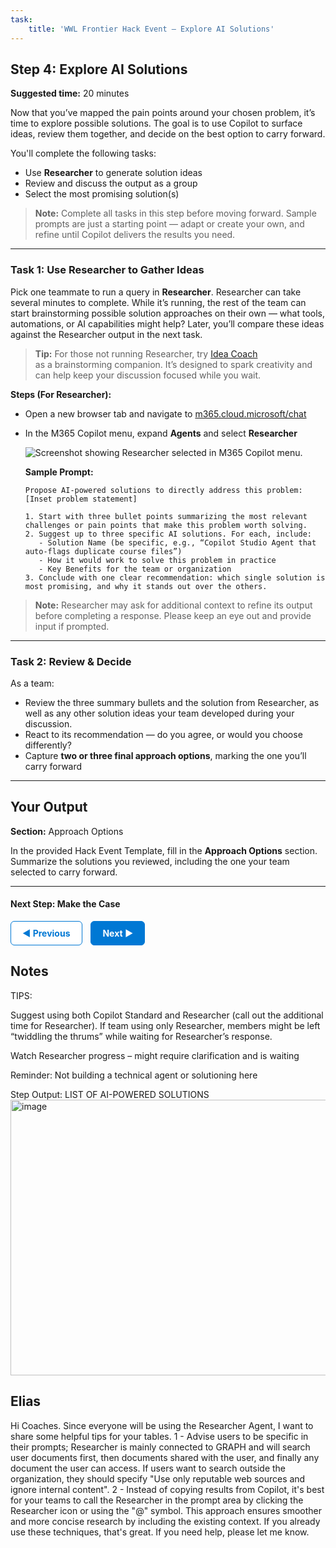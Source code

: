```yaml
---
task:
    title: 'WWL Frontier Hack Event – Explore AI Solutions'
---
```


## Step 4: Explore AI Solutions  

**Suggested time:** 20 minutes  

Now that you’ve mapped the pain points around your chosen problem, it’s time to explore possible solutions. The goal is to use Copilot to surface ideas, review them together, and decide on the best option to carry forward.  

You'll complete the following tasks:  

- Use **Researcher** to generate solution ideas  
- Review and discuss the output as a group  
- Select the most promising solution(s)

> **Note:** Complete all tasks in this step before moving forward. Sample prompts are just a starting point — adapt or create your own, and refine until Copilot delivers the results you need.

---

### Task 1: Use Researcher to Gather Ideas  

Pick one teammate to run a query in **Researcher**. Researcher can take several minutes to complete. While it’s running, the rest of the team can start brainstorming possible solution approaches on their own — what tools, automations, or AI capabilities might help? Later, you’ll compare these ideas against the Researcher output in the next task.

> **Tip:** For those not running Researcher, try <a href="https://m365.cloud.microsoft/chat/?titleId=P_be483bea-dc19-b6ae-1d69-fde1f2c7b661" target="_blank">Idea Coach</a><br> as a brainstorming companion. It’s designed to spark creativity and can help keep your discussion focused while you wait.

**Steps (For Researcher):**

- Open a new browser tab and navigate to <a href="https://m365.cloud.microsoft/chat" target="_blank">m365.cloud.microsoft/chat</a>
- In the M365 Copilot menu, expand **Agents** and select **Researcher**  

    ![Screenshot showing Researcher selected in M365 Copilot menu.](../Labs/Media/researcher.png)  

    **Sample Prompt:**  

    ```text
    Propose AI-powered solutions to directly address this problem: [Inset problem statement]
     
    1. Start with three bullet points summarizing the most relevant challenges or pain points that make this problem worth solving.  
    2. Suggest up to three specific AI solutions. For each, include:  
       - Solution Name (be specific, e.g., “Copilot Studio Agent that auto-flags duplicate course files”)  
       - How it would work to solve this problem in practice  
       - Key Benefits for the team or organization  
    3. Conclude with one clear recommendation: which single solution is most promising, and why it stands out over the others.  
    ```  

> **Note:** Researcher may ask for additional context to refine its output before completing a response. Please keep an eye out and provide input if prompted.

---

### Task 2: Review & Decide  

As a team:  

- Review the three summary bullets and the solution from Researcher, as well as any other solution ideas your team developed during your discussion. 
- React to its recommendation — do you agree, or would you choose differently?  
- Capture **two or three final approach options**, marking the one you’ll carry forward  

---

## Your Output  

**Section:** Approach Options  

In the provided Hack Event Template, fill in the **Approach Options** section. Summarize the solutions you reviewed, including the one your team selected to carry forward.  

---

#### Next Step: Make the Case

<a href="https://rob-foulkrod.github.io/Frontier-Hack-Event/Instructions/Labs/3-break-down-the-problem.html" 
   style="display:inline-block; padding:10px 18px; border:1px solid #0078D4; border-radius:6px; 
          background-color:#ffffff; color:#0078D4; font-weight:bold; text-decoration:none;">
   &#x25C0; Previous
</a>
<a href="https://rob-foulkrod.github.io/Frontier-Hack-Event/Instructions/Labs/5-make-the-case.html" 
   style="display:inline-block; padding:10px 18px; border:1px solid #0078D4; border-radius:6px; 
          background-color:#0078D4; color:#ffffff; font-weight:bold; text-decoration:none; margin-left:10px;">
   Next &#x25B6;
</a>

## Notes
TIPS:

Suggest using both Copilot Standard and Researcher (call out the additional time for Researcher). If team using only Researcher, members might be left “twiddling the thrums” while waiting for Researcher’s response.

Watch Researcher progress – might require clarification and is waiting

Reminder: Not building a technical agent or solutioning here

Step Output: LIST OF AI-POWERED SOLUTIONS
<img width="3543" height="441" alt="image" src="https://github.com/user-attachments/assets/a97ca80c-de75-472c-add8-0f34da54829a" />

## Elias

Hi Coaches. Since everyone will be using the Researcher Agent, I want to share some helpful tips for your tables. 
1 - Advise users to be specific in their prompts; Researcher is mainly connected to GRAPH and will search user documents first, then documents shared with the user, and finally any document the user can access. If users want to search outside the organization, they should specify "Use only reputable web sources and ignore internal content". 
2 - Instead of copying results from Copilot, it's best for your teams to call the Researcher in the prompt area by clicking the Researcher icon or using the "@" symbol. This approach ensures smoother and more concise research by including the existing context. If you already use these techniques, that's great. If you need help, please let me know.


